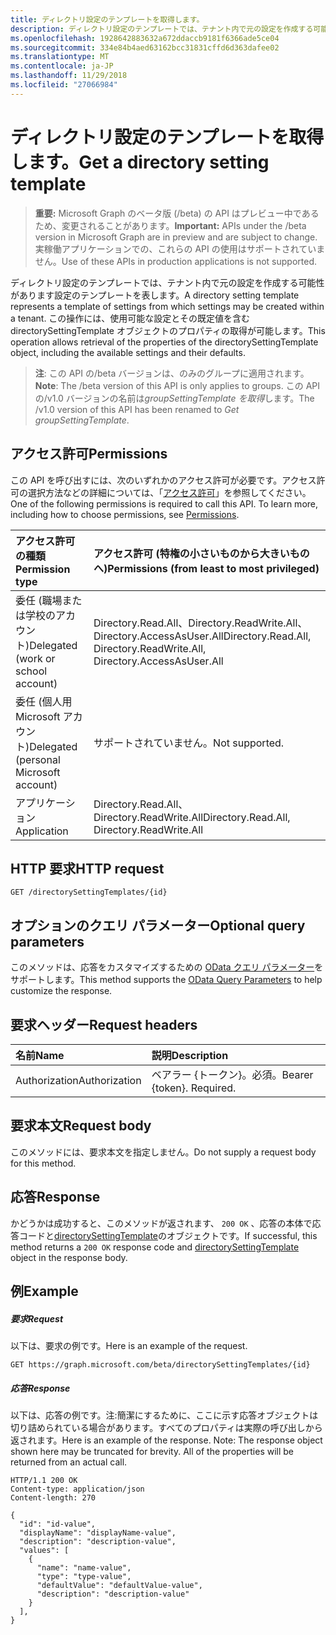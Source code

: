 ```yaml
---
title: ディレクトリ設定のテンプレートを取得します。
description: ディレクトリ設定のテンプレートでは、テナント内で元の設定を作成する可能性があります設定のテンプレートを表します。 この操作には、使用可能な設定とその既定値を含む directorySettingTemplate オブジェクトのプロパティの取得が可能します。
ms.openlocfilehash: 1928642883632a672ddaccb9181f6366ade5ce04
ms.sourcegitcommit: 334e84b4aed63162bcc31831cffd6d363dafee02
ms.translationtype: MT
ms.contentlocale: ja-JP
ms.lasthandoff: 11/29/2018
ms.locfileid: "27066984"
---
```

# <a name="get-a-directory-setting-template"></a><span data-ttu-id="fa391-104">ディレクトリ設定のテンプレートを取得します。</span><span class="sxs-lookup"><span data-stu-id="fa391-104">Get a directory setting template</span></span>

> <span data-ttu-id="fa391-105">**重要:** Microsoft Graph のベータ版 (/beta) の API はプレビュー中であるため、変更されることがあります。</span><span class="sxs-lookup"><span data-stu-id="fa391-105">**Important:** APIs under the /beta version in Microsoft Graph are in preview and are subject to change.</span></span> <span data-ttu-id="fa391-106">実稼働アプリケーションでの、これらの API の使用はサポートされていません。</span><span class="sxs-lookup"><span data-stu-id="fa391-106">Use of these APIs in production applications is not supported.</span></span>

<span data-ttu-id="fa391-107">ディレクトリ設定のテンプレートでは、テナント内で元の設定を作成する可能性があります設定のテンプレートを表します。</span><span class="sxs-lookup"><span data-stu-id="fa391-107">A directory setting template represents a template of settings from which settings may be created within a tenant.</span></span> <span data-ttu-id="fa391-108">この操作には、使用可能な設定とその既定値を含む directorySettingTemplate オブジェクトのプロパティの取得が可能します。</span><span class="sxs-lookup"><span data-stu-id="fa391-108">This operation allows retrieval of the properties of the directorySettingTemplate object, including the available settings and their defaults.</span></span>

> <span data-ttu-id="fa391-109">**注**: この API の/beta バージョンは、のみのグループに適用されます。</span><span class="sxs-lookup"><span data-stu-id="fa391-109">**Note**: The /beta version of this API is only applies to groups.</span></span> <span data-ttu-id="fa391-110">この API の/v1.0 バージョンの名前は*groupSettingTemplate を取得*します。</span><span class="sxs-lookup"><span data-stu-id="fa391-110">The /v1.0 version of this API has been renamed to *Get groupSettingTemplate*.</span></span>

## <a name="permissions"></a><span data-ttu-id="fa391-111">アクセス許可</span><span class="sxs-lookup"><span data-stu-id="fa391-111">Permissions</span></span>
<span data-ttu-id="fa391-p105">この API を呼び出すには、次のいずれかのアクセス許可が必要です。アクセス許可の選択方法などの詳細については、「[アクセス許可](/graph/permissions-reference)」を参照してください。</span><span class="sxs-lookup"><span data-stu-id="fa391-p105">One of the following permissions is required to call this API. To learn more, including how to choose permissions, see [Permissions](/graph/permissions-reference).</span></span>

|<span data-ttu-id="fa391-114">アクセス許可の種類</span><span class="sxs-lookup"><span data-stu-id="fa391-114">Permission type</span></span>      | <span data-ttu-id="fa391-115">アクセス許可 (特権の小さいものから大きいものへ)</span><span class="sxs-lookup"><span data-stu-id="fa391-115">Permissions (from least to most privileged)</span></span>              |
|:--------------------|:---------------------------------------------------------|
|<span data-ttu-id="fa391-116">委任 (職場または学校のアカウント)</span><span class="sxs-lookup"><span data-stu-id="fa391-116">Delegated (work or school account)</span></span> | <span data-ttu-id="fa391-117">Directory.Read.All、Directory.ReadWrite.All、Directory.AccessAsUser.All</span><span class="sxs-lookup"><span data-stu-id="fa391-117">Directory.Read.All, Directory.ReadWrite.All, Directory.AccessAsUser.All</span></span>    |
|<span data-ttu-id="fa391-118">委任 (個人用 Microsoft アカウント)</span><span class="sxs-lookup"><span data-stu-id="fa391-118">Delegated (personal Microsoft account)</span></span> | <span data-ttu-id="fa391-119">サポートされていません。</span><span class="sxs-lookup"><span data-stu-id="fa391-119">Not supported.</span></span>    |
|<span data-ttu-id="fa391-120">アプリケーション</span><span class="sxs-lookup"><span data-stu-id="fa391-120">Application</span></span> | <span data-ttu-id="fa391-121">Directory.Read.All、Directory.ReadWrite.All</span><span class="sxs-lookup"><span data-stu-id="fa391-121">Directory.Read.All, Directory.ReadWrite.All</span></span> |

## <a name="http-request"></a><span data-ttu-id="fa391-122">HTTP 要求</span><span class="sxs-lookup"><span data-stu-id="fa391-122">HTTP request</span></span>
<!-- { "blockType": "ignored" } -->
```http
GET /directorySettingTemplates/{id}
```
## <a name="optional-query-parameters"></a><span data-ttu-id="fa391-123">オプションのクエリ パラメーター</span><span class="sxs-lookup"><span data-stu-id="fa391-123">Optional query parameters</span></span>
<span data-ttu-id="fa391-124">このメソッドは、応答をカスタマイズするための [OData クエリ パラメーター](https://developer.microsoft.com/graph/docs/concepts/query_parameters)をサポートします。</span><span class="sxs-lookup"><span data-stu-id="fa391-124">This method supports the [OData Query Parameters](https://developer.microsoft.com/graph/docs/concepts/query_parameters) to help customize the response.</span></span>

## <a name="request-headers"></a><span data-ttu-id="fa391-125">要求ヘッダー</span><span class="sxs-lookup"><span data-stu-id="fa391-125">Request headers</span></span>
| <span data-ttu-id="fa391-126">名前</span><span class="sxs-lookup"><span data-stu-id="fa391-126">Name</span></span>      |<span data-ttu-id="fa391-127">説明</span><span class="sxs-lookup"><span data-stu-id="fa391-127">Description</span></span>|
|:----------|:----------|
| <span data-ttu-id="fa391-128">Authorization</span><span class="sxs-lookup"><span data-stu-id="fa391-128">Authorization</span></span>  | <span data-ttu-id="fa391-p106">ベアラー {トークン}。必須。</span><span class="sxs-lookup"><span data-stu-id="fa391-p106">Bearer {token}. Required.</span></span>|

## <a name="request-body"></a><span data-ttu-id="fa391-131">要求本文</span><span class="sxs-lookup"><span data-stu-id="fa391-131">Request body</span></span>
<span data-ttu-id="fa391-132">このメソッドには、要求本文を指定しません。</span><span class="sxs-lookup"><span data-stu-id="fa391-132">Do not supply a request body for this method.</span></span>

## <a name="response"></a><span data-ttu-id="fa391-133">応答</span><span class="sxs-lookup"><span data-stu-id="fa391-133">Response</span></span>

<span data-ttu-id="fa391-134">かどうかは成功すると、このメソッドが返されます、 `200 OK` 、応答の本体で応答コードと[directorySettingTemplate](../resources/directorysettingtemplate.md)のオブジェクトです。</span><span class="sxs-lookup"><span data-stu-id="fa391-134">If successful, this method returns a `200 OK` response code and [directorySettingTemplate](../resources/directorysettingtemplate.md) object in the response body.</span></span>
## <a name="example"></a><span data-ttu-id="fa391-135">例</span><span class="sxs-lookup"><span data-stu-id="fa391-135">Example</span></span>
##### <a name="request"></a><span data-ttu-id="fa391-136">要求</span><span class="sxs-lookup"><span data-stu-id="fa391-136">Request</span></span>
<span data-ttu-id="fa391-137">以下は、要求の例です。</span><span class="sxs-lookup"><span data-stu-id="fa391-137">Here is an example of the request.</span></span>
<!-- {
  "blockType": "request",
  "name": "get_directorysettingtemplate"
}-->
```http
GET https://graph.microsoft.com/beta/directorySettingTemplates/{id}
```
##### <a name="response"></a><span data-ttu-id="fa391-138">応答</span><span class="sxs-lookup"><span data-stu-id="fa391-138">Response</span></span>
<span data-ttu-id="fa391-p107">以下は、応答の例です。注:簡潔にするために、ここに示す応答オブジェクトは切り詰められている場合があります。すべてのプロパティは実際の呼び出しから返されます。</span><span class="sxs-lookup"><span data-stu-id="fa391-p107">Here is an example of the response. Note: The response object shown here may be truncated for brevity. All of the properties will be returned from an actual call.</span></span>
<!-- {
  "blockType": "response",
  "truncated": true,
  "@odata.type": "microsoft.graph.directorySettingTemplate"
} -->
```http
HTTP/1.1 200 OK
Content-type: application/json
Content-length: 270

{
  "id": "id-value",
  "displayName": "displayName-value",
  "description": "description-value",
  "values": [
    {
      "name": "name-value",
      "type": "type-value",
      "defaultValue": "defaultValue-value",
      "description": "description-value"
    }
  ],
}
```

<!-- uuid: 8fcb5dbc-d5aa-4681-8e31-b001d5168d79
2015-10-25 14:57:30 UTC -->
<!-- {
  "type": "#page.annotation",
  "description": "Get directorySettingTemplate",
  "keywords": "",
  "section": "documentation",
  "tocPath": ""
}-->